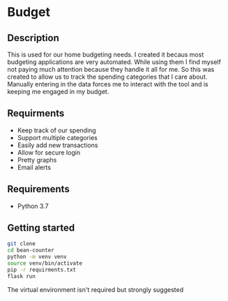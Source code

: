 Budget
============

Description
------------

This is used for our home budgeting needs.  I created it becaus most budgeting applications are very automated.  While using them I find myself not paying much attention because they handle it all for me.  So this was created to allow us to track the spending categories that I care about.  Manually entering in the data forces me to interact with the tool and is keeping me engaged in my budget.

Requirments
-------------

- Keep track of our spending
- Support multiple categories
- Easily add new transactions
- Allow for secure login
- Pretty graphs
- Email alerts

Requirements
------------

- Python 3.7

Getting started
------------

```` bash
git clone 
cd bean-counter
python -m venv venv
source venv/bin/activate
pip -r requirments.txt
flask run
````
The virtual environment isn't required but strongly suggested
